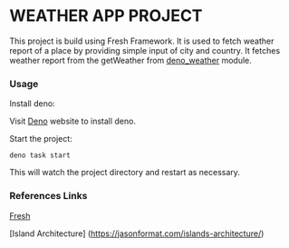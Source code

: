 # WEATHER APP PROJECT

This project is build using Fresh Framework. It is used to fetch weather report of a place by providing simple input of city and country. It fetches weather report from the getWeather from [deno_weather](https://deno.land/x/deno_weather@v0.1.9/mod.ts) module.




### Usage

Install deno:

Visit [Deno](https://deno.land/manual@v1.32.3/getting_started/installation) website to install deno.

Start the project:

```
deno task start
```

This will watch the project directory and restart as necessary.

### References Links

[Fresh](https://fresh.deno.dev)

[Island Architecture] (https://jasonformat.com/islands-architecture/)